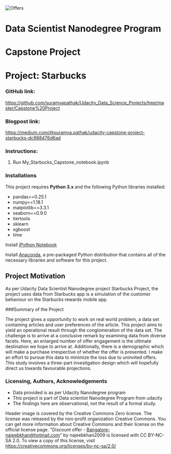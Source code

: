 <img src="https://live.staticflickr.com/2759/4285080931_929f15bae2_b.jpg" alt="Offers"/>

# Data Scientist Nanodegree Program

# Capstone Project

# Project: Starbucks    

### GitHub link: 
https://github.com/suramyapathak/Udacity_Data_Science_Projects/tree/master/Capstone%20Project

### Blogpost link:
https://medium.com/@suramya.pathak/udacity-capstone-project-starbucks-dc988476d6ad

### Instructions:
1. Run My_Starbucks_Capstone_notebook.ipynb


### Installations

This project requires **Python 3.x** and the following Python libraries installed:
- pandas==0.25.1
- numpy==1.18.1
- matplotlib==3.3.1
- seaborn==0.9.0
- itertools
- sklearn
- xgboost
- time


Install [iPython Notebook](http://ipython.org/notebook.html)

Install [Anaconda](https://www.anaconda.com/products/individual), a pre-packaged Python distribution that contains all of the necessary libraries and software for this project.

## Project Motivation

As per Udacity Data Scientist Nanodegree project Starbucks Project, the project uses data from Starbucks app is a simulation of the customer behaviour on the Starbucks rewards mobile app.

###Summary of the Project

The project gives a opportunity to work on real world problem, a data set containing articles and user preferences of the article. This project aims to yield an operational result through the conglomeration of the data set. The challenge is to arrive at a conclusive remark by examining data from diverse facets. Here, an enlarged number of offer engagement is the ultimate destination we hope to arrive at. Additionally, there is a demographic which will make a purchase irrespective of whether the offer is presented. I make an effort to pursue this data to minimize the loss due to uninvited offers. This study involves a three-part investigation design which will hopefully direct us towards favourable projections. 
### Licensing, Authors, Acknowledgements 

- Data provided is as per Udacity Nanodegree program 
- This project is part of Data scientist Nanodegree Program from udacity 
- The findings here are observational, not the result of a formal study.

Header image is covered by the Creative Commons Zero license. The  license was released by the non-profit organization Creative Commons. You can get more information about Creative Commons and their license on the official license page.
"Discount offer - Bangalore-najeebkhan@hotmail.com" by najeebkhan2009 is licensed with CC BY-NC-SA 2.0. To view a copy of this license, visit https://creativecommons.org/licenses/by-nc-sa/2.0/
